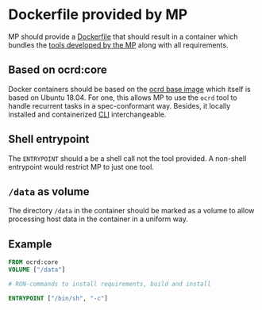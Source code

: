 # Dockerfile provided by MP

MP should provide a
[Dockerfile](https://docs.docker.com/engine/reference/builder/) that should
result in a container which bundles the [tools developed by the MP](cli) along
with all requirements.

## Based on ocrd:core

Docker containers should be based on the [ocrd base
image](https://hub.docker.com/r/ocrd/core/) which itself is based on Ubuntu
18.04. For one, this allows MP to use the `ocrd` tool to handle recurrent tasks
in a spec-conformant way. Besides, it locally installed and containerized
[CLI](cli) interchangeable.

## Shell entrypoint

The `ENTRYPOINT` should a be a shell call not the tool provided. A non-shell
entrypoint would restrict MP to just one tool.

## `/data` as volume

The directory `/data` in the container should be marked as a volume to
allow processing host data in the container in a uniform way.

## Example

```dockerfile
FROM ocrd:core
VOLUME ["/data"]

# RUN-commands to install requirements, build and install

ENTRYPOINT ["/bin/sh", "-c"]
```
